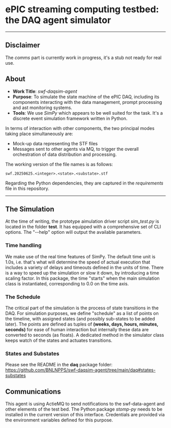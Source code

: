 # ePIC streaming computing testbed: the DAQ agent simulator

---

## Disclaimer

The _comms_ part is currently work in progress, it's a stub not ready for real use.

## About
* __Work Title__: _swf-daqsim-agent_
* __Purpose__: To simulate the state machine of the ePIC DAQ, including its components interacting
with the data management, prompt processing and ast monitoring systems.
* __Tools__: We use _SimPy_ which appears to be well suited for the task. It's a discrete event
simulation framework written in Python.

In terms of interaction with other components, the two principal modes taking
place simultaneously are:

* Mock-up data representing the STF files
* Messages sent to other agents via MQ, to trigger the overall orchestration
of data distribution and processing.

The working version of the file names is as follows:

```
swf.20250625.<integer>.<state>.<substate>.stf
```

Regarding the Python dependencies, they are captured in the _requirements_ file in this repository.

---

## The Simulation

At the time of writing, the prototype aimulation driver script *sim_test.py* is located in the
folder **test**. It has equipped with a comprehensive set of CLI options. The "--help"
option will output the available parameters.

### Time handling

We make use of the real time features of SimPy. The default time unit is 1.0s, i.e.
that's what will determine the speed of actual execution that includes a variety of
delays and timeouts defined in the units of time. There is a way to speed up the
simulation or slow it down, by introducing a time scaling factor. In this package,
the time "starts" when the main simulation class is instantiated, corresponding
to 0.0 on the time axis.

### The Schedule

The critical part of the simulation is the process of state transitions in the DAQ.
For simulation purposes, we define "schedule" as a list of points on the timeline,
with assigned states (and possibly sub-states to be added later). The points are
defined as tuples of **(weeks, days, hours, minutes, seconds)** for ease of human interaction
but internally these data are converted to seconds (as floats). A dedicated method
in the simulator class keeps watch of the states and actuates transitions.

### States and Substates

Please see the README in the **daq** package folder:
https://github.com/BNLNPPS/swf-daqsim-agent/tree/main/daq#states-substates

## Communications

This agent is using ActieMQ to send notifications to the swf-data-agent and other elements of the test bed.
The Python package _stomp-py_ needs to be installed in the current version of this interface.
Credentials are provided via the environment variables defined for this purpose.




